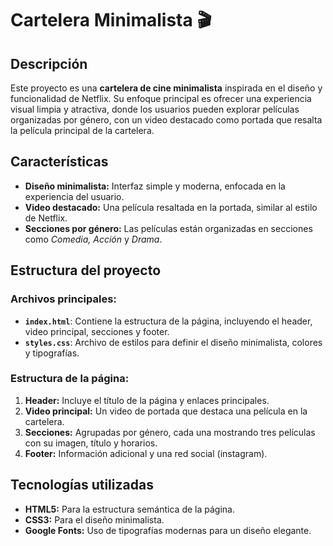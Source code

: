 # Cartelera Minimalista 🎬

## Descripción  
Este proyecto es una **cartelera de cine minimalista** inspirada en el diseño y funcionalidad de Netflix. Su enfoque principal es ofrecer una experiencia visual limpia y atractiva, donde los usuarios 
pueden explorar películas organizadas por género, con un video destacado como portada que resalta la película principal de la cartelera.

## Características  
- **Diseño minimalista:** Interfaz simple y moderna, enfocada en la experiencia del usuario.  
- **Video destacado:** Una película resaltada en la portada, similar al estilo de Netflix.  
- **Secciones por género:** Las películas están organizadas en secciones como *Comedia, Acción* y *Drama*.  

## Estructura del proyecto  
### Archivos principales:  
- **`index.html`**: Contiene la estructura de la página, incluyendo el header, video principal, secciones y footer.  
- **`styles.css`**: Archivo de estilos para definir el diseño minimalista, colores y tipografías.  

### Estructura de la página:  
1. **Header:** Incluye el título de la página y enlaces principales.  
2. **Video principal:** Un video de portada que destaca una película en la cartelera.  
3. **Secciones:** Agrupadas por género, cada una mostrando tres películas con su imagen, título y horarios.  
4. **Footer:** Información adicional y una red social (instagram).  

## Tecnologías utilizadas  
- **HTML5:** Para la estructura semántica de la página.  
- **CSS3:** Para el diseño minimalista. 
- **Google Fonts:** Uso de tipografías modernas para un diseño elegante.  
